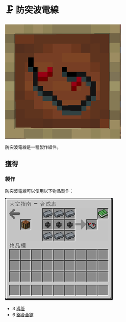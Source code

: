 # 🗜 防突波電線

![](<../.gitbook/assets/image (98).png>)

防突波電線是一種製作組件。

## 獲得

### 製作

防突波電線可以使用以下物品製作：

![](<../.gitbook/assets/image (219) (1).png>)

* 3 [導管](Conduit.md)
* 6 [鋁合金錠](aluminium-alloy-ingot.md)
